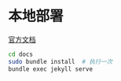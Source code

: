 # 本地部署

[官方文档](https://docs.github.com/en/pages/setting-up-a-github-pages-site-with-jekyll/testing-your-github-pages-site-locally-with-jekyll)

```sh
cd docs
sudo bundle install  # 执行一次
bundle exec jekyll serve
```
